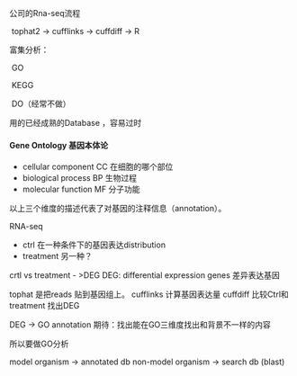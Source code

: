 公司的Rna-seq流程

​	tophat2 -> cufflinks -> cuffdiff -> R

富集分析：

​	GO

​	KEGG

​	DO（经常不做）

用的已经成熟的Database ，容易过时



####  Gene Ontology 基因本体论
- cellular component CC 在细胞的哪个部位
- biological process BP 生物过程
- molecular function MF 分子功能

以上三个维度的描述代表了对基因的注释信息（annotation）。

RNA-seq 
- ctrl 在一种条件下的基因表达distribution
- treatment 另一种？

crtl vs treatment - >DEG
DEG: differential expression genes 差异表达基因

tophat 是把reads 贴到基因组上。
cufflinks 计算基因表达量
cuffdiff 比较Ctrl和treatment  找出DEG

DEG -> GO annotation
期待：找出能在GO三维度找出和背景不一样的内容

所以要做GO分析

model organism -> annotated db
non-model organism ->  search db (blast)

 
